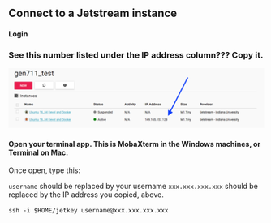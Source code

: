 Connect to a Jetstream instance
---

#### Login

### See this number listed under the IP address column??? Copy it.

<img src="pics/ten.png" class="img-responsive" alt="">

#### Open your terminal app. This is MobaXterm in the Windows machines, or Terminal on Mac.
Once open, type this:

`username` should be replaced by your username
`xxx.xxx.xxx.xxx` should be replaced by the IP address you copied, above. 

```
ssh -i $HOME/jetkey username@xxx.xxx.xxx.xxx
```
